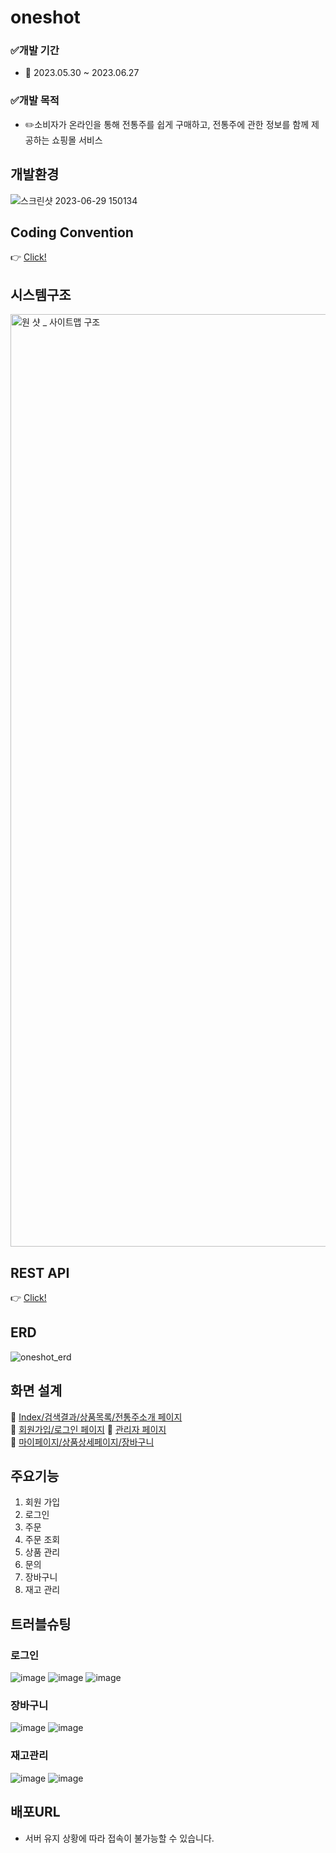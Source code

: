 # oneshot
### ✅개발 기간
- 📅 2023.05.30 ~ 2023.06.27
### ✅개발 목적
- ✏️소비자가 온라인을 통해 전통주를 쉽게 구매하고, 전통주에 관한 정보를 함께 제공하는 쇼핑몰 서비스
## 개발환경
![스크린샷 2023-06-29 150134](https://github.com/Neo9ri/oneshot/assets/134981437/8d862748-2d02-4464-83ee-f84cd17d7743)
## Coding Convention
   👉 [Click!](https://github.com/Neo9ri/oneshot/wiki/%5B%EC%9B%90%EC%83%B7-%ED%94%84%EB%A1%9C%EC%A0%9D%ED%8A%B8%5D-Coding-Convention)
## 시스템구조
<img width="1492" alt="원 샷 _ 사이트맵 구조" src="https://github.com/Neo9ri/oneshot/assets/134981437/a5d7b89d-39ef-4a2d-b022-f588dae97f1a">

## REST API
   👉 [Click!](https://github.com/Neo9ri/oneshot/wiki/REST-API)
   
## ERD
![oneshot_erd](https://github.com/Neo9ri/oneshot/assets/134981437/37c3ff8b-d8ac-457e-a0a1-24724692df8a)


## 화면 설계
   📝 [Index/검색결과/상품목록/전통주소개 페이지](https://ovenapp.io/view/aDJJeIWHDSdIb7wC2VKh39i5rhSDfnUB/)   
   📝 [회원가입/로그인 페이지](https://ovenapp.io/view/CNDbWlkm9DVH5tBPQQhmR5WJcdRBh75s/)
   📝 [관리자 페이지](https://ovenapp.io/view/pEU3XKDsuSSRTuJ8RhN8QNTcQGYbj9WZ/)<br>
   📝 [마이페이지/상품상세페이지/장바구니](https://ovenapp.io/view/DEeAwK5znXPPhFL371V0W2GBdbmmVf5r/)<br>


## 주요기능
1. 회원 가입
2. 로그인
3. 주문
4. 주문 조회
5. 상품 관리
6. 문의
7. 장바구니
8. 재고 관리

## 트러블슈팅
### 로그인
![image](https://github.com/Neo9ri/oneshot/assets/116098324/9b16c991-c3f8-4901-8248-297f80491dd1)
![image](https://github.com/Neo9ri/oneshot/assets/116098324/0787c041-48e4-42bb-8d45-413866f59059)
![image](https://github.com/Neo9ri/oneshot/assets/116098324/bd0fdce0-d8a3-4c2f-b398-5f1f3c829426)

### 장바구니
![image](https://github.com/Neo9ri/oneshot/assets/116098324/9d4bf557-d179-4952-9a37-9d1c8d096b74)
![image](https://github.com/Neo9ri/oneshot/assets/116098324/83d15c6b-723d-4f9c-8162-57bf53fa0f5c)

### 재고관리
![image](https://github.com/Neo9ri/oneshot/assets/116098324/3e02f0f6-93be-4ea8-944b-01882d719306)
![image](https://github.com/Neo9ri/oneshot/assets/116098324/ef7407d3-9e33-4adb-b2f6-371ee1801801)


## 배포URL
* 서버 유지 상황에 따라 접속이 불가능할 수 있습니다.
